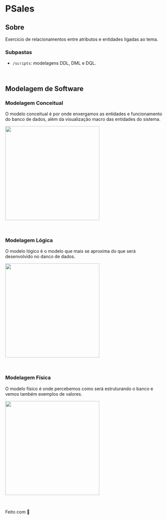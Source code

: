 # PSales

## Sobre

Exercicio de relacionamentos entre atributos e entidades ligadas ao tema.


### Subpastas

- `/scripts`: modelagens DDL, DML e DQL.

&nbsp;

## Modelagem de Software

### Modelagem Conceitual
O modelo conceitual é por onde enxergamos as entidades e funcionamento do banco de dados, além da visualização macro das entidades do sistema.

<p>
    <img src="https://github.com/amadorgabriel/2s2019-sprint-1-bd/blob/master/PSales/models/T_Diagrama_Conceitual.png" height="300px">
</p>

&nbsp;

### Modelagem Lógica
O modelo lógico é o modelo que mais se aproxima do que será desenvolvido no danco de dados.

<p>
    <img src="https://github.com/amadorgabriel/2s2019-sprint-1-bd/blob/master/PSales/models/T_Diagrama_Logico.png" height="300px">
</p>

&nbsp;

### Modelagem Física
O modelo físico é onde percebemos como será estruturando o banco e vemos também exemplos de valores.

<p>
    <img src="https://github.com/amadorgabriel/2s2019-sprint-1-bd/blob/master/PSales/models/T_Diagrama_Fisico.png" height="300px">
</p>

&nbsp;

Feito com 💜 